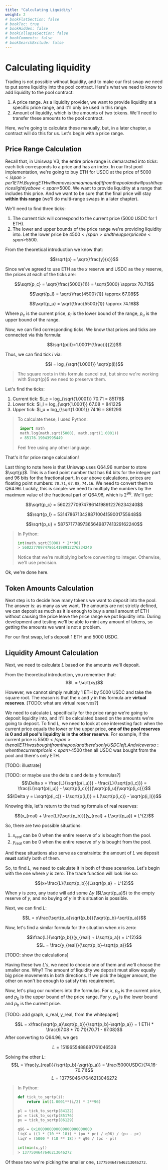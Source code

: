 ```yaml
---
title: "Calculating Liquidity"
weight: 2
# bookFlatSection: false
# bookToc: true
# bookHidden: false
# bookCollapseSection: false
# bookComments: false
# bookSearchExclude: false
---
```


# Calculating liquidity

Trading is not possible without liquidity, and to make our first swap we need to put some liquidity into the pool contract.
Here's what we need to know to add liquidity to the pool contract:

1. A price range. As a liquidity provider, we want to provide liquidity at a specific price range, and it'll only be used
in this range.
1. Amount of liquidity, which is the amounts of two tokens. We'll need to transfer these amounts to the pool contract.

Here, we're going to calculate these manually, but, in a later chapter, a contract will do this for us. Let's begin with
a price range.

## Price Range Calculation

Recall that, in Uniswap V3, the entire price range is demaracted into *ticks*: each tick corresponds to a price and has
an index. In our first pool implementation, we're going to buy ETH for USDC at the price of <span>$5000</span> per 1 ETH.
Buying ETH will remove some amount of it from the pool and will push the price slightly above <span>$5000</span>.
We want to provide liquidity at a range that includes this price. And we want to be sure that the final price will stay
**within this range** (we'll do multi-range swaps in a later chapter).

We'll need to find three ticks:
1. The current tick will correspond to the current price (5000 USDC for 1 ETH).
1. The lower and upper bounds of the price range we're providing liquidity into. Let the lower price be <span>$4500</span>
and the upper price be <span>$5500</span>.

From the theoretical introduction we know that:

$$\sqrt{p} = \sqrt{\frac{y}{x}}$$

Since we've agreed to use ETH as the $x$ reserve and USDC as the $y$ reserve, the prices at each of the ticks are:

$$\sqrt{p_c} = \sqrt{\frac{5000}{1}} = \sqrt{5000} \approx 70.71$$

$$\sqrt{p_l} = \sqrt{\frac{4500}{1}} \approx 67.08$$

$$\sqrt{p_u} = \sqrt{\frac{5500}{1}} \approx 74.16$$

Where $p_c$ is the current price, $p_l$ is the lower bound of the range, $p_u$ is the upper bound of the range.

Now, we can find corresponding ticks. We know that prices and ticks are connected via this formula:

$$\sqrt{p(i)}=1.0001^{\frac{i}{2}}$$

Thus, we can find tick $i$ via:

$$i = log_{\sqrt{1.0001}} \sqrt{p(i)}$$

> The square roots in this formula cancel out, but since we're working with $\sqrt{p}$ we need to preserve them.

Let's find the ticks:
1. Current tick: $i_c = log_{\sqrt{1.0001}} 70.71 = 85176$
1. Lower tick: $i_l = log_{\sqrt{1.0001}} 67.08 = 84122$
1. Upper tick: $i_u = log_{\sqrt{1.0001}} 74.16 = 86129$

> To calculate these, I used Python:
> ```python
>  import math
>  math.log(math.sqrt(5000), math.sqrt(1.0001))
>  > 85176.19043995449
>```
> Feel free using any other language.

That's it for price range calculation!

Last thing to note here is that Uniswap uses Q64.96 number to store $\sqrt{p}$. This is a fixed point number that has
64 bits for the integer part and 96 bits for the fractional part. In our above calculations, prices are floating point
numbers: `70.71`, `67.08`, `74.16`. We need to convert them to Q64.96. Luckily, this is simple: we need to multiply the
numbers by the maximum value of the fractional part of Q64.96, which is $2^{96}$. We'll get:

$$\sqrt{p_c} = 5602277097478614198912276234240$$

$$\sqrt{p_l} = 5314786713428871004159001755648$$

$$\sqrt{p_u} = 5875717789736564987741329162240$$

> In Python:
> ```python
> int(math.sqrt(5000) * 2**96)
> > 5602277097478614198912276234240
> ```
> Notice that we're multiplying before converting to integer. Otherwise, we'll use precision.

Ok, we're done here.

## Token Amounts Calculation

Next step is to decide how many tokens we want to deposit into the pool. The answer is: as many as we want. The amounts
are not strictly defined, we can deposit as much as it is enough to buy a small amount of ETH without causing the price
leave the price range we put liquidity into. During development and testing we'll be able to mint any amount of tokens,
so getting the amounts we want is not a problem.

For our first swap, let's deposit 1 ETH and 5000 USDC.

## Liquidity Amount Calculation

Next, we need to calculate $L$ based on the amounts we'll deposit.

From the theoretical introduction, you remember that:
$$L = \sqrt{xy}$$

However, we cannot simply multiply 1 ETH by 5000 USDC and take the square root. The reason is that the $x$ and $y$ in this
formula are **virtual reserves**.
[TODO: what are virtual reserves?]

We need to calculate $L$ specifically for the price range we're going to deposit liquidity into, and it'll be calculated
based on the amounts we're going to deposit. To find $L$, we need to look at one interesting fact: when the current price
equals the lower or the upper price, **one of the pool reserves is 0 and all pool's liquidity is in the other reserve**.
For example, if the current price is <span>$5500</span> then all ETH was bought from the pool and there's only USDC left.
And vice versa: when the current price is <span>$4500</span> then all USDC was bought from the pool and there's only ETH.

[TODO: illustrate]

[TODO: or maybe use the delta x and delta y formulas?]
$$\Delta x = \frac{L}{\sqrt{p(i_u)}} - \frac{L}{\sqrt{p(i_c)}} = \frac{L(\sqrt{p(i_u)} - \sqrt{p(i_c)})}{\sqrt{p(i_u)}\sqrt{p(i_c)}}$$
$$\Delta y = L\sqrt{p(i_c)} - L\sqrt{p(i_l)} = L(\sqrt{p(i_c)} - \sqrt{p(i_l)})$$

Knowing this, let's return to the trading formula of real reserves:

$$(x_{real} + \frac{L}{\sqrt{p_b}})(y_{real} + L\sqrt{p_a}) = L^{2}$$

So, there are two possible situations:
1. $x_{real}$ can be 0 when the entire reserve of $x$ is bought from the pool.
1. $y_{real}$ can be 0 when the entire reserve of $y$ is bought from the pool.

And these situations also serve as constraints: the amount of $L$ we deposit **must** satisfy both of them.

So, to find $L$, we need to calculate it in both of these scenarios. Let's begin with the one where $y$ is zero. The
trade function will look like so:

$$(x+\frac{L}{\sqrt{p_b}})L\sqrt{p_a} = L^{2}$$

When $y$ is zero, any trade will add some $\Delta y$ ($L\sqrt{p_a}$) to the empty reserve of $y$, and no buying of $y$ in
this situation is possible.

Next, we can find $L$:

$$L = x\frac{\sqrt{p_a}\sqrt{p_b}}{\sqrt{p_b}-\sqrt{p_a}}$$

Now, let's find a similar formula for the situation when $x$ is zero:

$$\frac{L}{\sqrt{p_b}}(y_{real} + L\sqrt{p_a}) = L^{2}$$
$$L = \frac{y_{real}}{\sqrt{p_b}-\sqrt{p_a}}$$

[TODO: show the calculations]

Having these two $L's$, we need to choose one of them and we'll choose the smaller one. Why? The amount of liquidity
we deposit must allow equally big price movements in both directions. If we pick the bigger amount, the other on won't
be enough to satisfy this requirement.

Now, let's plug our numbers into the formulas. For $x$, $p_a$ is the current price, and $p_b$ is the upper bound of the
price range. For $y$, $p_a$ is the lower bound and $p_b$ is the current price.

[TODO: add graph, x_real, y_real, from the whitepaper]

$$L = x\frac{\sqrt{p_a}\sqrt{p_b}}{\sqrt{p_b}-\sqrt{p_a}} = 1 ETH * \frac{67.08 * 70.71}{70.71 - 67.08}$$
After converting to Q64.96, we get:

$$L = 1519655488681761046528$$

Solving the other $L$:
$$L = \frac{y_{real}}{\sqrt{p_b}-\sqrt{p_a}} = \frac{5000USDC}{74.16-70.71}$$
$$L = 1377504647646213046272$$

> In Python:
> ```python
> def tick_to_sqrtp(i):
>     return int(1.0001**(i/2) * 2**96)
>
> pl = tick_to_sqrtp(84122)
> pc = tick_to_sqrtp(85176)
> pu = tick_to_sqrtp(86129)
> 
> q96 = 0x1000000000000000000000000
> liqX = ((1 * (10 ** 18)) * (pu * pc) / q96) / (pu - pc)
> liqY = (5000 * (10 ** 18)) * q96 / (pc - pl)
> 
> int(min(x,y))
> > 1377504647646213046272
> ```

Of these two we're picking the smaller one, `1377504647646213046272`.
